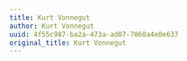 ```yaml
---
title: Kurt Vonnegut
author: Kurt Vonnegut
uuid: 4f55c987-ba2a-473a-ad07-7060a4e0e637
original_title: Kurt Vonnegut
---
```


